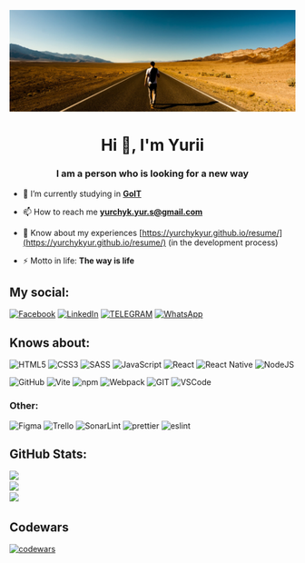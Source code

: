 ![Github readme cover](https://github.com/yurchykyur/yurchykyur/blob/main/github-readme-cover.jpg)



<h1 align="center">Hi 👋, I'm Yurii</h1>
<h3 align="center">I am a person who is looking for a new way</h3>


* 🔭 I’m currently studying in **[GoIT](https://goit.global/ua/)**

* 📫 How to reach me **yurchyk.yur.s@gmail.com**

* 📄 Know about my experiences [https://yurchykyur.github.io/resume/](https://yurchykyur.github.io/resume/) (in the development process)

* ⚡ Motto in life: **The way is life**

## My social:

[![Facebook](https://img.shields.io/badge/Facebook-1877F2?style=for-the-badge&logo=facebook&logoColor=white)](https://facebook.com/yurchyk.yurii) 
[![LinkedIn](	https://img.shields.io/badge/LinkedIn-0077B5?style=for-the-badge&logo=linkedin&logoColor=white)](https://linkedin.com/in/yurii-yurchyk) 
[![TELEGRAM](https://img.shields.io/badge/Telegram-2CA5E0?style=for-the-badge&logo=telegram&logoColor=white)](https://t.me/Yurchyk_Yurii)
[![WhatsApp](https://img.shields.io/badge/WhatsApp-25D366?style=for-the-badge&logo=whatsapp&logoColor=white)](https://wa.me/380953546754)


## Knows about:

![HTML5](https://img.shields.io/badge/html5-%23E34F26.svg?style=for-the-badge&logo=html5&logoColor=white) ![CSS3](https://img.shields.io/badge/css3-%231572B6.svg?style=for-the-badge&logo=css3&logoColor=white)  ![SASS](https://img.shields.io/badge/SASS-hotpink.svg?style=for-the-badge&logo=SASS&logoColor=white) ![JavaScript](https://img.shields.io/badge/javascript-%23323330.svg?style=for-the-badge&logo=javascript&logoColor=%23F7DF1E)   ![React](https://img.shields.io/badge/react-%2320232a.svg?style=for-the-badge&logo=react&logoColor=%2361DAFB) ![React Native](https://img.shields.io/badge/react_native-%2320232a.svg?style=for-the-badge&logo=react&logoColor=%2361DAFB) ![NodeJS](https://img.shields.io/badge/node.js-6DA55F?style=for-the-badge&logo=node.js&logoColor=white) 	

![GitHub](https://img.shields.io/badge/GitHub-100000?style=for-the-badge&logo=github&logoColor=white)
![Vite](https://img.shields.io/badge/Vite-B73BFE?style=for-the-badge&logo=vite&logoColor=FFD62E)
![npm](https://img.shields.io/badge/npm-CB3837?style=for-the-badge&logo=npm&logoColor=white)
![Webpack](https://img.shields.io/badge/Webpack-8DD6F9?style=for-the-badge&logo=Webpack&logoColor=white)
![GIT](https://img.shields.io/badge/GIT-E44C30?style=for-the-badge&logo=git&logoColor=white)
![VSCode](https://img.shields.io/badge/VSCode-0078D4?style=for-the-badge&logo=visual%20studio%20code&logoColor=white)
  
  
  
### Other:

![Figma](https://img.shields.io/badge/figma-%23F24E1E.svg?style=for-the-badge&logo=figma&logoColor=white) 
![Trello](https://img.shields.io/badge/Trello-%23026AA7.svg?style=for-the-badge&logo=Trello&logoColor=white)
![SonarLint](https://img.shields.io/badge/SonarLint-CB2029?style=for-the-badge&logo=sonarlint&logoColor=white)
![prettier](https://img.shields.io/badge/prettier-1A2C34?style=for-the-badge&logo=prettier&logoColor=F7BA3E)
![eslint](https://img.shields.io/badge/eslint-3A33D1?style=for-the-badge&logo=eslint&logoColor=white)

## GitHub Stats:
![](https://github-readme-stats.vercel.app/api?username=yurchykyur&theme=react&hide_border=false&include_all_commits=false&count_private=false)<br/>
![](https://github-readme-streak-stats.herokuapp.com/?user=yurchykyur&theme=react&hide_border=false)<br/>
![](https://github-readme-stats.vercel.app/api/top-langs/?username=yurchykyur&theme=react&hide_border=false&include_all_commits=false&count_private=false&layout=compact)

## Codewars
[![codewars](https://www.codewars.com/users/yurchykyur/badges/large)](https://www.codewars.com/users/yurchykyur)
